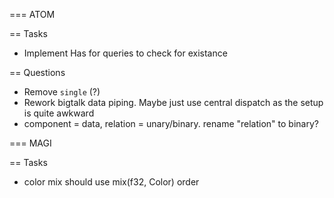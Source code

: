 
=== ATOM

== Tasks
- Implement Has<T> for queries to check for existance

== Questions
- Remove `single` (?)
- Rework bigtalk data piping. Maybe just use central dispatch as the setup is quite awkward
- component = data, relation = unary/binary. rename "relation" to binary?

=== MAGI

== Tasks
- color mix should use mix(f32, Color) order
